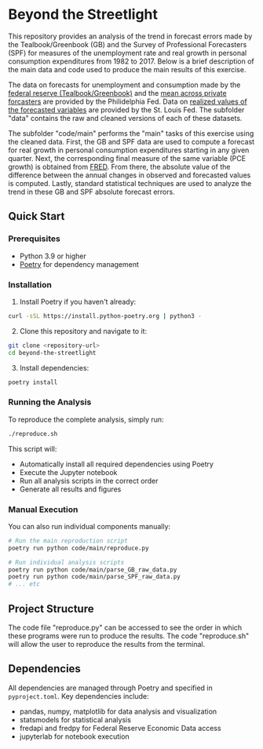 # Beyond the Streetlight

This repository provides an analysis of the trend in forecast errors made by the Tealbook/Greenbook (GB) and the Survey of Professional Forecasters (SPF) for measures of the unemployment rate and real growth in personal consumption expenditures from 1982 to 2017. Below is a brief description of the main data and code used to produce the main results of this exercise.

The data on forecasts for unemployment and consumption made by the [federal reserve (Tealbook/Greenbook)](https://www.philadelphiafed.org/surveys-and-data/real-time-data-research/philadelphia-data-set) and the [mean across private forcasters](https://www.philadelphiafed.org/surveys-and-data/real-time-data-research/mean-forecasts) are provided by the Philidelphia Fed. Data on [realized values of the forecasted variables](https://fred.stlouisfed.org/) are provided by the St. Louis Fed. The subfolder "data" contains the raw and cleaned versions of each of these datasets.

The subfolder "code/main" performs the "main" tasks of this exercise using the cleaned data. First, the GB and SPF data are used to compute a forecast for real growth in personal consumption expenditures starting in any given quarter. Next, the corresponding final measure of the same variable (PCE growth) is obtained from [FRED](https://fred.stlouisfed.org/). From there, the absolute value of the difference between the annual changes in observed and forecasted values is computed. Lastly, standard statistical techniques are used to analyze the trend in these GB and SPF absolute forecast errors. 

## Quick Start

### Prerequisites

- Python 3.9 or higher
- [Poetry](https://python-poetry.org/) for dependency management

### Installation

1. Install Poetry if you haven't already:
```bash
curl -sSL https://install.python-poetry.org | python3 -
```

2. Clone this repository and navigate to it:
```bash
git clone <repository-url>
cd beyond-the-streetlight
```

3. Install dependencies:
```bash
poetry install
```

### Running the Analysis

To reproduce the complete analysis, simply run:
```bash
./reproduce.sh
```

This script will:
- Automatically install all required dependencies using Poetry
- Execute the Jupyter notebook
- Run all analysis scripts in the correct order
- Generate all results and figures

### Manual Execution

You can also run individual components manually:

```bash
# Run the main reproduction script
poetry run python code/main/reproduce.py

# Run individual analysis scripts
poetry run python code/main/parse_GB_raw_data.py
poetry run python code/main/parse_SPF_raw_data.py
# ... etc
```

## Project Structure

The code file "reproduce.py" can be accessed to see the order in which these programs were run to produce the results. The code "reproduce.sh" will allow the user to reproduce the results from the terminal.

## Dependencies

All dependencies are managed through Poetry and specified in `pyproject.toml`. Key dependencies include:
- pandas, numpy, matplotlib for data analysis and visualization
- statsmodels for statistical analysis
- fredapi and fredpy for Federal Reserve Economic Data access
- jupyterlab for notebook execution
